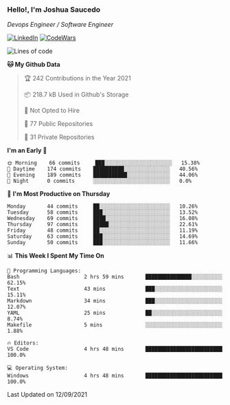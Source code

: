 ### Hello!, I'm Joshua Saucedo
*Devops Engineer / Software Engineer*  

[![LinkedIn](https://img.shields.io/badge/LinkedIn-0073b1?logo=linkedin&style=flat-square&logoColor=white)](https://www.linkedin.com/in/joshua-nathanael-saucedo-uriarte-bb0336169/)
[![CodeWars](https://www.codewars.com/users/joshuansu0897/badges/micro)](https://www.codewars.com/users/joshuansu0897)

<!--START_SECTION:waka-->
![Lines of code](https://img.shields.io/badge/From%20Hello%20World%20I%27ve%20Written-3.7%20million%20lines%20of%20code-blue)

**🐱 My Github Data** 

> 🏆 242 Contributions in the Year 2021
 > 
> 📦 218.7 kB Used in Github's Storage 
 > 
> 🚫 Not Opted to Hire
 > 
> 📜 77 Public Repositories 
 > 
> 🔑 31 Private Repositories  
 > 
**I'm an Early 🐤** 

```text
🌞 Morning    66 commits     ███░░░░░░░░░░░░░░░░░░░░░░   15.38% 
🌆 Daytime    174 commits    ██████████░░░░░░░░░░░░░░░   40.56% 
🌃 Evening    189 commits    ███████████░░░░░░░░░░░░░░   44.06% 
🌙 Night      0 commits      ░░░░░░░░░░░░░░░░░░░░░░░░░   0.0%

```
📅 **I'm Most Productive on Thursday** 

```text
Monday       44 commits     ██░░░░░░░░░░░░░░░░░░░░░░░   10.26% 
Tuesday      58 commits     ███░░░░░░░░░░░░░░░░░░░░░░   13.52% 
Wednesday    69 commits     ████░░░░░░░░░░░░░░░░░░░░░   16.08% 
Thursday     97 commits     █████░░░░░░░░░░░░░░░░░░░░   22.61% 
Friday       48 commits     ██░░░░░░░░░░░░░░░░░░░░░░░   11.19% 
Saturday     63 commits     ███░░░░░░░░░░░░░░░░░░░░░░   14.69% 
Sunday       50 commits     ███░░░░░░░░░░░░░░░░░░░░░░   11.66%

```


📊 **This Week I Spent My Time On** 

```text
💬 Programming Languages: 
Bash                     2 hrs 59 mins       ███████████████░░░░░░░░░░   62.15% 
Text                     43 mins             ███░░░░░░░░░░░░░░░░░░░░░░   15.11% 
Markdown                 34 mins             ███░░░░░░░░░░░░░░░░░░░░░░   12.07% 
YAML                     25 mins             ██░░░░░░░░░░░░░░░░░░░░░░░   8.74% 
Makefile                 5 mins              ░░░░░░░░░░░░░░░░░░░░░░░░░   1.88%

🔥 Editors: 
VS Code                  4 hrs 48 mins       █████████████████████████   100.0%

💻 Operating System: 
Windows                  4 hrs 48 mins       █████████████████████████   100.0%

```


 Last Updated on 12/09/2021
<!--END_SECTION:waka-->
